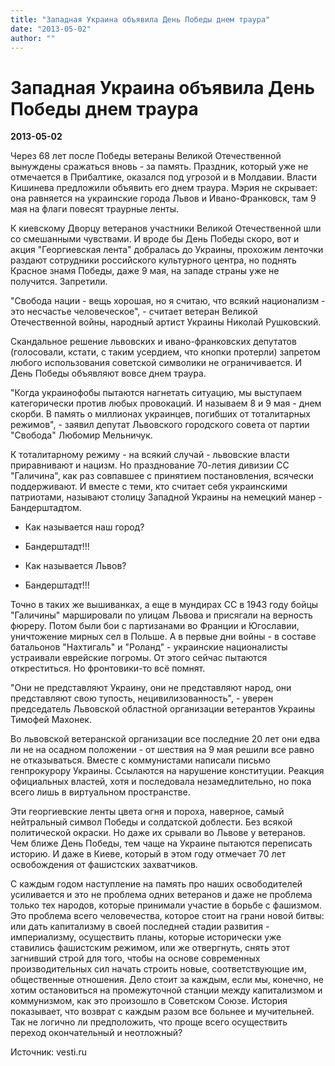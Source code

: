 ```yaml
---
title: "Западная Украина объявила День Победы днем траура"
date: "2013-05-02"
author: ""
---
```


# Западная Украина объявила День Победы днем траура

**2013-05-02** 

Через 68 лет после Победы ветераны Великой Отечественной вынуждены сражаться вновь - за память. Праздник, который уже не отмечается в Прибалтике, оказался под угрозой и в Молдавии. Власти Кишинева предложили объявить его днем траура. Мэрия не скрывает: она равняется на украинские города Львов и Ивано-Франковск, там 9 мая на флаги повесят траурные ленты.



К киевскому Дворцу ветеранов участники Великой Отечественной шли со смешанными чувствами. И вроде бы День Победы скоро, вот и акция "Георгиевская лента" добралась до Украины, прохожим ленточки раздают сотрудники российского культурного центра, но поднять Красное знамя Победы, даже 9 мая, на западе страны уже не получится. Запретили.



"Свобода нации - вещь хорошая, но я считаю, что всякий национализм - это несчастье человеческое", - считает ветеран Великой Отечественной войны, народный артист Украины Николай Рушковский.



Скандальное решение львовских и ивано-франковских депутатов (голосовали, кстати, с таким усердием, что кнопки протерли) запретом любого использования советской символики не ограничивается. И День Победы объявляют вовсе днем траура.



"Когда украинофобы пытаются нагнетать ситуацию, мы выступаем категорически против любых провокаций. И называем 8 и 9 мая - днем скорби. В память о миллионах украинцев, погибших от тоталитарных режимов", - заявил депутат Львовского городского совета от партии "Свобода" Любомир Мельничук.



К тоталитарному режиму - на всякий случай - львовские власти приравнивают и нацизм. Но празднование 70-летия дивизии СС "Галичина", как раз совпавшее с принятием постановления, всячески поддерживают. И вместе с теми, кто считает себя украинскими патриотами, называют столицу Западной Украины на немецкий манер - Бандерштадтом.



- Как называется наш город?

 - Бандерштадт!!!

 - Как называется Львов?

 - Бандерштадт!!! 



Точно в таких же вышиванках, а еще в мундирах СС в 1943 году бойцы "Галичины" маршировали по улицам Львова и присягали на верность фюреру. Потом были бои с партизанами во Франции и Югославии, уничтожение мирных сел в Польше. А в первые дни войны - в составе батальонов "Нахтигаль" и "Роланд" - украинские националисты устраивали еврейские погромы. От этого сейчас пытаются откреститься. Но фронтовики-то всё помнят.



"Они не представляют Украину, они не представляют народ, они представляют свою тупость, нецивилизованность", - уверен председатель Львовской областной организации ветерантов Украины Тимофей Махонек.



Во львовской ветеранской организации все последние 20 лет они едва ли не на осадном положении - от шествия на 9 мая решили все равно не отказываться. Вместе с коммунистами написали письмо генпрокурору Украины. Ссылаются на нарушение конституции. Реакция официальных властей, хотя и последовала незамедлительно, но пока всего лишь в виртуальном пространстве.



Эти георгиевские ленты цвета огня и пороха, наверное, самый нейтральный символ Победы и солдатской доблести. Без всякой политической окраски. Но даже их срывали во Львове у ветеранов. Чем ближе День Победы, тем чаще на Украине пытаются переписать историю. И даже в Киеве, который в этом году отмечает 70 лет освобождения от фашистских захватчиков.

С каждым годом наступление на память про наших освободителей усиливается и это не проблема одних ветеранов и даже не проблема только тех народов, которые принимали участие в борьбе с фашизмом. Это проблема всего человечества, которое стоит на грани новой битвы: или дать капитализму в своей последней стадии развития - империализму, осуществить планы, которые исторически уже ставились фашистским режимом, или же отвергнуть, снять этот загнивший строй для того, чтобы на основе современных производительных сил начать строить новые, соответствующие им, общественные отношения. Дело стоит за каждым, если мы, конечно, не хотим остановиться на промежуточной станции между капитализмом и коммунизмом, как это произошло в Советском Союзе. История показывает, что возврат с каждым разом все больнее и мучительней. Так не логично ли предположить, что проще всего осуществить переход окончательный и неотложный?

Источник: vesti.ru